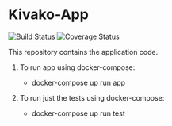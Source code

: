 # Kivako-App
[![Build Status](https://travis-ci.com/Tandem-App-Tuni/Kivako-App.svg?branch=master)](https://https://travis-ci.com/Tandem-App-Tuni/Kivako-App)
[![Coverage Status](https://coveralls.io/repos/github/Tandem-App-Tuni/Kivako-App/badge.svg?branch=master)](https://coveralls.io/github/Tandem-App-Tuni/Kivako-App?branch=master)

This repository contains the application code.

1. To run app using docker-compose: 
    - docker-compose up run app

2. To run just the tests using docker-compose:
    - docker-compose up run test
